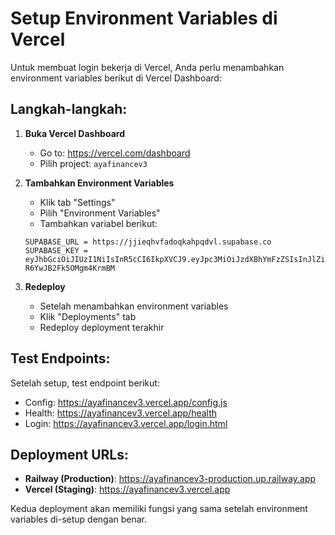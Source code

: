 # Setup Environment Variables di Vercel

Untuk membuat login bekerja di Vercel, Anda perlu menambahkan environment variables berikut di Vercel Dashboard:

## Langkah-langkah:

1. **Buka Vercel Dashboard**
   - Go to: https://vercel.com/dashboard
   - Pilih project: `ayafinancev3`

2. **Tambahkan Environment Variables**
   - Klik tab "Settings"
   - Pilih "Environment Variables"
   - Tambahkan variabel berikut:

   ```
   SUPABASE_URL = https://jjieqhvfadoqkahpqdvl.supabase.co
   SUPABASE_KEY = eyJhbGciOiJIUzI1NiIsInR5cCI6IkpXVCJ9.eyJpc3MiOiJzdXBhYmFzZSIsInJlZiI6ImpqaWVxaHZmYWRvcWthaHBxZHZsIiwicm9sZSI6ImFub24iLCJpYXQiOjE3NTI1NjExODEsImV4cCI6MjA2ODEzNzE4MX0.8rwAFQew3HbzdBgoseq_DX-R6YwJB2Fk5OMgm4KrmBM
   ```

3. **Redeploy**
   - Setelah menambahkan environment variables
   - Klik "Deployments" tab
   - Redeploy deployment terakhir

## Test Endpoints:

Setelah setup, test endpoint berikut:
- Config: https://ayafinancev3.vercel.app/config.js
- Health: https://ayafinancev3.vercel.app/health  
- Login: https://ayafinancev3.vercel.app/login.html

## Deployment URLs:

- **Railway (Production)**: https://ayafinancev3-production.up.railway.app
- **Vercel (Staging)**: https://ayafinancev3.vercel.app

Kedua deployment akan memiliki fungsi yang sama setelah environment variables di-setup dengan benar.
